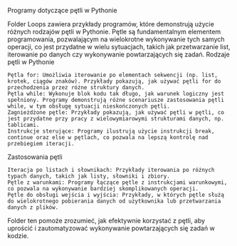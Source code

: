 Programy dotyczące pętli w Pythonie

Folder Loops zawiera przykłady programów, które demonstrują użycie różnych rodzajów pętli w Pythonie. Pętle są fundamentalnym elementem programowania, pozwalającym na wielokrotne wykonywanie tych samych operacji, co jest przydatne w wielu sytuacjach, takich jak przetwarzanie list, iterowanie po danych czy wykonywanie powtarzających się zadań.
Rodzaje pętli w Pythonie

    Pętla for: Umożliwia iterowanie po elementach sekwencji (np. list, krotek, ciągów znaków). Przykłady pokazują, jak używać pętli for do przechodzenia przez różne struktury danych.
    Pętla while: Wykonuje blok kodu tak długo, jak warunek logiczny jest spełniony. Programy demonstrują różne scenariusze zastosowania pętli while, w tym obsługę sytuacji nieskończonych pętli.
    Zagnieżdżone pętle: Przykłady pokazują, jak używać pętli w pętli, co jest przydatne przy pracy z wielowymiarowymi strukturami danych, np. tablicami.
    Instrukcje sterujące: Programy ilustrują użycie instrukcji break, continue oraz else w pętlach, co pozwala na lepszą kontrolę nad przebiegiem iteracji.

Zastosowania pętli

    Iteracja po listach i słownikach: Przykłady iterowania po różnych typach danych, takich jak listy, słowniki i zbiory.
    Pętle z warunkami: Programy łączące pętle z instrukcjami warunkowymi, co pozwala na wykonywanie bardziej skomplikowanych operacji.
    Pętle do obsługi wejścia i wyjścia: Przykłady, w których pętle służą do wielokrotnego pobierania danych od użytkownika lub przetwarzania danych z plików.

Folder ten pomoże zrozumieć, jak efektywnie korzystać z pętli, aby uprościć i zautomatyzować wykonywanie powtarzających się zadań w kodzie.
